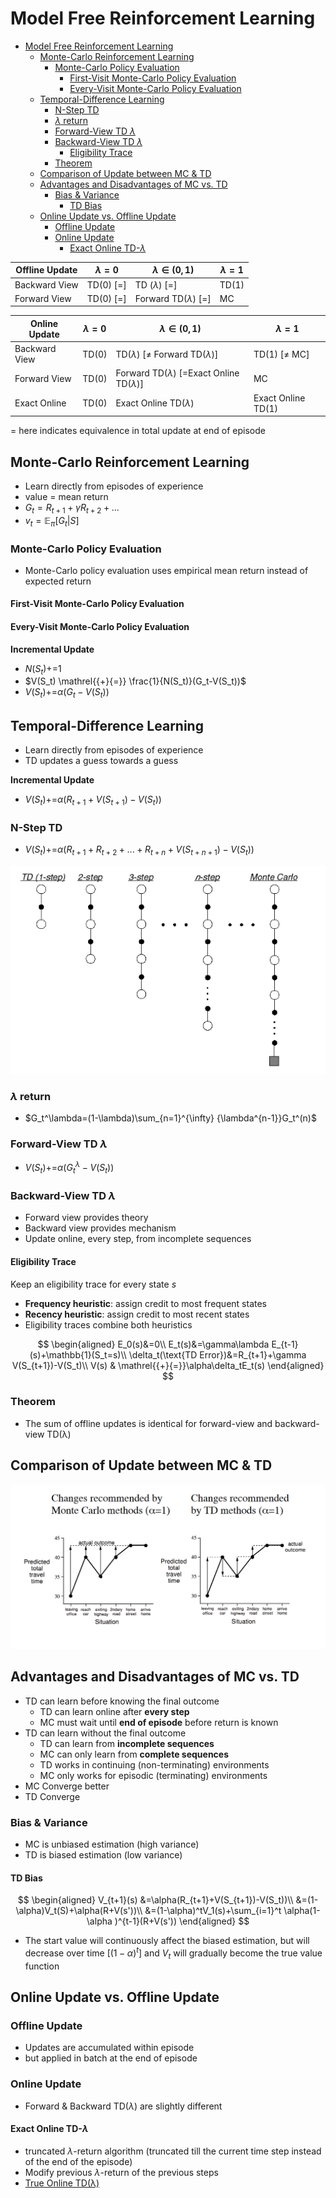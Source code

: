 # Model Free Reinforcement Learning

- [Model Free Reinforcement Learning](#model-free-reinforcement-learning)
  - [Monte-Carlo Reinforcement Learning](#monte-carlo-reinforcement-learning)
    - [Monte-Carlo Policy Evaluation](#monte-carlo-policy-evaluation)
      - [First-Visit Monte-Carlo Policy Evaluation](#first-visit-monte-carlo-policy-evaluation)
      - [Every-Visit Monte-Carlo Policy Evaluation](#every-visit-monte-carlo-policy-evaluation)
  - [Temporal-Difference Learning](#temporal-difference-learning)
    - [N-Step TD](#n-step-td)
    - [$\lambda$ return](#lambda-return)
    - [Forward-View TD $\lambda$](#forward-view-td-lambda)
    - [Backward-View TD $\lambda$](#backward-view-td-lambda)
      - [Eligibility Trace](#eligibility-trace)
    - [Theorem](#theorem)
  - [Comparison of Update between MC & TD](#comparison-of-update-between-mc--td)
  - [Advantages and Disadvantages of MC vs. TD](#advantages-and-disadvantages-of-mc-vs-td)
    - [Bias & Variance](#bias--variance)
      - [TD Bias](#td-bias)
  - [Online Update vs. Offline Update](#online-update-vs-offline-update)
    - [Offline Update](#offline-update)
    - [Online Update](#online-update)
      - [Exact Online TD-$\lambda$](#exact-online-td-lambda)



| Offline Update | $\lambda=0$ | $\lambda\in(0,1)$         | $\lambda=1$ |
| -------------- | ----------- | ------------------------- | ----------- |
| Backward View  | TD(0) [=]   | TD ($\lambda$) [=]        | TD(1)       |
| Forward View   | TD(0) [=]   | Forward TD($\lambda$) [=] | MC          |

| Online Update | $\lambda=0$ | $\lambda\in(0,1)$                                   | $\lambda=1$        |
| ------------- | ----------- | --------------------------------------------------- | ------------------ |
| Backward View | TD(0)       | TD($\lambda$)   [$\neq$ Forward TD($\lambda$)]      | TD(1) [$\neq$ MC]  |
| Forward View  | TD(0)       | Forward TD($\lambda$) [=Exact Online TD($\lambda$)] | MC                 |
| Exact Online  | TD(0)       | Exact Online TD($\lambda$)                          | Exact Online TD(1) |

$=$ here indicates equivalence in total update at end of episode



## Monte-Carlo Reinforcement Learning

- Learn directly from episodes of experience
- value = mean return
- $G_t=R_{t+1}+\gamma R_{t+2}+...$
- $v_t=\mathbb{E}_\pi[G_t|S]$
  
### Monte-Carlo Policy Evaluation

- Monte-Carlo policy evaluation uses empirical mean return instead of expected return

#### First-Visit Monte-Carlo Policy Evaluation

#### Every-Visit Monte-Carlo Policy Evaluation

**Incremental Update**
- $N(S_t) \mathrel{{+}{=}} 1$
- $V(S_t) \mathrel{{+}{=}} \frac{1}{N(S_t)}(G_t-V(S_t))$
- $V(S_t) \mathrel{{+}{=}} \alpha(G_t-V(S_t))$


## Temporal-Difference Learning

- Learn directly from episodes of experience
- TD updates a guess towards a guess

**Incremental Update**
- $V(S_t) \mathrel{{+}{=}} \alpha(R_{t+1}+V(S_{t+1})-V(S_t))$


### N-Step TD

- $V(S_t) \mathrel{{+}{=}} \alpha(R_{t+1}+R_{t+2}+...+R_{t+n}+V(S_{t+n+1})-V(S_t))$

![](images/Model-Free-RL-2022-05-30-14-03-09.png)

### $\lambda$ return

- $G_t^\lambda=(1-\lambda)\sum_{n=1}^{\infty} {\lambda^{n-1}}G_t^(n)$

### Forward-View TD $\lambda$ 

- $V(S_t) \mathrel{{+}{=}} \alpha(G_t^\lambda-V(S_t))$ 

### Backward-View TD $\lambda$ 

- Forward view provides theory
- Backward view provides mechanism
- Update online, every step, from incomplete sequences

#### Eligibility Trace

Keep an eligibility trace for every state $s$

- **Frequency heuristic**: assign credit to most frequent states
- **Recency heuristic**: assign credit to most recent states
- Eligibility traces combine both heuristics

$$ 
  \begin{aligned}
    E_0(s)&=0\\
    E_t(s)&=\gamma\lambda E_{t-1}(s)+\mathbb{1}(S_t=s)\\
    \delta_t(\text{TD Error})&=R_{t+1}+\gamma V(S_{t+1})-V(S_t)\\
    V(s)    & \mathrel{{+}{=}}\alpha\delta_tE_t(s)
  \end{aligned}
$$

### Theorem

- The sum of offline updates is identical for forward-view and backward-view TD(λ)

## Comparison of Update between MC & TD
![Comparison of Update between MC & TD](images/2022-05-29-13-34-06.png)

## Advantages and Disadvantages of MC vs. TD

- TD can learn before knowing the final outcome
  - TD can learn online after **every step**
  - MC must wait until **end of episode** before return is known
- TD can learn without the final outcome
  - TD can learn from **incomplete sequences**
  - MC can only learn from **complete sequences**
  - TD works in continuing (non-terminating) environments
  - MC only works for episodic (terminating) environments
- MC Converge better
- TD Converge 


### Bias & Variance

- MC is unbiased estimation (high variance)
- TD is biased estimation (low variance)
  
#### TD Bias
  
$$
\begin{aligned}
    V_{t+1}(s)
        &=\alpha(R_{t+1}+V(S_{t+1})-V(S_t))\\
        &=(1-\alpha)V_t(S)+\alpha(R+V(s'))\\
        &=(1-\alpha)^tV_1(s)+\sum_{i=1}^t \alpha(1-\alpha )^{t-1}(R+V(s'))
\end{aligned}
$$

- The start value will continuously affect the biased estimation, but will decrease over time [$(1-\alpha)^t$] and $V_t$ will gradually become the true value function


## Online Update vs. Offline Update

### Offline Update

- Updates are accumulated within episode
- but applied in batch at the end of episode

### Online Update

- Forward & Backward TD($\lambda$) are slightly different

#### Exact Online TD-$\lambda$ 

- truncated $\lambda$-return algorithm (truncated till the current time step instead of the end of the episode)
- Modify previous $\lambda$-return of the previous steps 
- [True Online TD(λ)](http://proceedings.mlr.press/v32/seijen14.pdf)